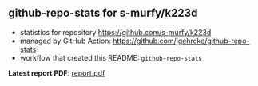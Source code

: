 ## github-repo-stats for s-murfy/k223d

- statistics for repository https://github.com/s-murfy/k223d
- managed by GitHub Action: https://github.com/jgehrcke/github-repo-stats
- workflow that created this README: `github-repo-stats`

**Latest report PDF**: [report.pdf](https://github.com/s-murfy/k223d/raw/github-repo-stats/s-murfy/k223d/latest-report/report.pdf)


